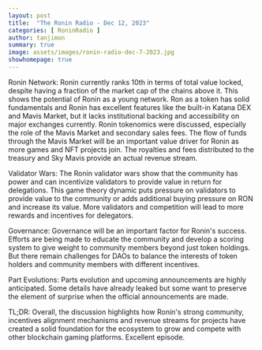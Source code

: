 ```yaml
---
layout: post
title:  "The Ronin Radio - Dec 12, 2023"
categories: [ RoninRadio ]
author: tanjimon
summary: true
image: assets/images/ronin-radio-dec-7-2023.jpg
showhomepage: true
---
```


Ronin Network:
Ronin currently ranks 10th in terms of total value locked, despite having a fraction of the market cap of the chains above it. This shows the potential of Ronin as a young network. 
Ron as a token has solid fundamentals and Ronin has excellent features like the built-in Katana DEX and Mavis Market, but it lacks institutional backing and accessibility on major exchanges currently.  Ronin tokenomics were discussed, especially the role of the Mavis Market and secondary sales fees.  The flow of funds through the Mavis Market will be an important value driver for Ronin as more games and NFT projects join. The royalties and fees distributed to the treasury and Sky Mavis provide an actual revenue stream.

Validator Wars:
The Ronin validator wars show that the community has power and can incentivize validators to provide value in return for delegations. This game theory dynamic puts pressure on validators to provide value to the community or adds additional buying pressure on RON and increase its value.
More validators and competition will lead to more rewards and incentives for delegators. 

Governance:
Governance will be an important factor for Ronin's success.  Efforts are being made to educate the community and develop a scoring system to give weight to community members beyond just token holdings.  But there remain challenges for DAOs to balance the interests of token holders and community members with different incentives. 

Part Evolutions:
Parts evolution and upcoming announcements are highly anticipated. Some details have already leaked but some want to preserve the element of surprise when the official announcements are made.

TL;DR:
Overall, the discussion highlights how Ronin's strong community, incentives alignment mechanisms and revenue streams for projects have created a solid foundation for the ecosystem to grow and compete with other blockchain gaming platforms.
Excellent episode.